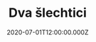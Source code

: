---
title: Dva šlechtici
status: Published
date: 2020-07-01T12:00:00.000Z
text: |-
  Dva ctnostní a ješitní šlechtici\
  Vedli debatu v zavřené sednici\
  Na velkou železnou petlici\
  O šaškově barevné čepici\
  Má na konci rolničky zvonící

  Rolničky zvonící na barevné čepici v zavřené sednici na železnou petlici\
  ...dva šlechtici

  Jeden říká že je život na nic\
  Ať už seš či nejseš panic\
  Druhý přitaká cigaretu balíc\
  Neřeší zda je mladý zajíc\
  Modrou krev má totiž jenom šlechtic

  Modrou krev máme, zajíce si dáme, cigáro mi táhne, panice známe\
  ...dva šlechtici

  Vojta: Sire co vás dneska trápí\
  Pepé: Moji duši derou orlí drápy\
  Pepé: A jak vám je dnes povězte mi hrabě\
  Pepé: Mně přijde že dobře právě\
  Pepé: ale vím že to se řekne hravě\
  Vojta: pravda je usazená na dně v kávě

  Pravda je v kávě, to se řekne hravě, mě zajímá právě, co se děje právě\
  ...dva šlechtici
---